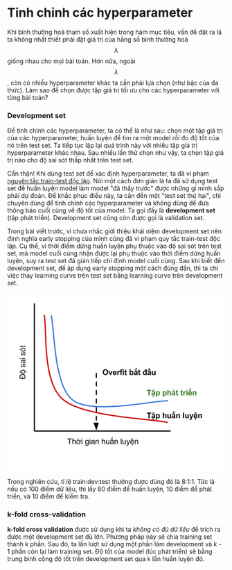 # Tinh chỉnh các hyperparameter

Khi bình thường hoá tham số xuất hiện trong hàm mục tiêu, vấn đề đặt ra là ta không nhất thiết phải đặt giá trị của hằng số bình thường hoá $$\lambda$$ giống nhau cho mọi bài toán. Hơn nữa, ngoài $$\lambda$$, còn có nhiều hyperparameter khác ta cần phải lựa chọn \(như bậc của đa thức\). Làm sao để chọn được tập giá trị tối ưu cho các hyperparameter với từng bài toán?

### Development set

Để tinh chỉnh các hyperparameter, ta có thể là như sau: chọn một tập giá trị của các hyperparameter, huấn luyện để tìm ra một model rồi đo độ tốt của nó trên test set. Ta tiếp tục lặp lại quá trình này với nhiều tập giá trị hyperparameter khác nhau. Sau nhiều lần thử chọn như vậy, ta chọn tập giá trị nào cho độ sai sót thấp nhất trên test set.

Cẩn thận! Khi dùng test set để xác định hyperparameter, ta đã vi phạm [nguyên tắc train-test độc lập](https://ml-book-vn.khanhxnguyen.com/1_1_two_views.html). Nói một cách đơn giản là ta đã sử dụng test set để huấn luyện model làm model "đã thấy trước" được những gì mình sắp phải dự đoán. Để khắc phục điều này, ta cần đến một "test set thứ hai", chỉ chuyên dùng để tinh chỉnh các hyperparameter và không dùng để đưa thông báo cuối cùng về độ tốt của model. Ta gọi đấy là **development set** \(tập phát triển\). Development set cũng còn được gọi là validation set.

Trong bài viết trước, vì chưa nhắc giới thiệu khái niệm development set nên định nghĩa early stopping của mình cũng đã vi phạm quy tắc train-test độc lập. Cụ thể, vì thời điểm dừng huấn luyện phụ thuộc vào độ sai sót trên test set, mà model cuối cùng nhận được lại phụ thuộc vào thời điểm dừng huấn luyện, suy ra test set đã gián tiếp chỉ định model cuối cùng. Sau khi biết đến development set, để áp dụng early stopping một cách đúng đắn, thì ta chỉ việc thay learning curve trên test set bằng learning curve trên development set.

![](/assets/early-stopping-2.png)

Trong nghiên cứu, tỉ lệ train:dev:test thường được dùng đó là 8:1:1. Tức là nếu có 100 điểm dữ liệu, thì lấy 80 điểm để huấn luyện, 10 điểm để phát triển, và 10 điểm để kiểm tra.

### k-fold cross-validation

**k-fold cross validation** được sử dụng khi ta _không có đủ dữ liệu_ để trích ra được một development set đủ lớn. Phương pháp này sẽ chia training set thành k phần. Sau đó, ta lần lượt sử dụng một phần làm development và k - 1 phần còn lại làm training set. Độ tốt của model \(lúc phát triển\) sẽ bằng trung bình cộng độ tốt trên development set qua k lần huấn luyện đó.

